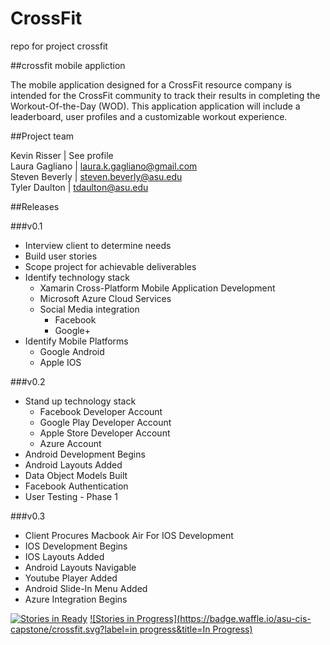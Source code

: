 # CrossFit
repo for project crossfit

##crossfit mobile appliction

The mobile application designed for a CrossFit resource company is intended for the CrossFit community to track their results in completing the Workout-Of-the-Day (WOD). This application application will include a leaderboard, user profiles and a customizable workout experience.  

##Project team

Kevin Risser |  See profile  
Laura Gagliano | laura.k.gagliano@gmail.com  
Steven Beverly | steven.beverly@asu.edu  
Tyler Daulton | tdaulton@asu.edu  

##Releases

###v0.1
* Interview client to determine needs
* Build user stories
* Scope project for achievable deliverables
* Identify technology stack
  * Xamarin Cross-Platform Mobile Application Development
  * Microsoft Azure Cloud Services
  * Social Media integration
    * Facebook
    * Google+
* Identify Mobile Platforms
  * Google Android
  * Apple IOS

###v0.2
* Stand up technology stack
  * Facebook Developer Account
  * Google Play Developer Account
  * Apple Store Developer Account
  * Azure Account
* Android Development Begins
* Android Layouts Added
* Data Object Models Built
* Facebook Authentication
* User Testing - Phase 1

###v0.3
* Client Procures Macbook Air For IOS Development
* IOS Development Begins
* IOS Layouts Added
* Android Layouts Navigable
* Youtube Player Added
* Android Slide-In Menu Added
* Azure Integration Begins



[![Stories in Ready](https://badge.waffle.io/asu-cis-capstone/crossfit.svg?label=ready&title=Ready)](http://waffle.io/asu-cis-capstone/crossfit) 
[![Stories in Progress](https://badge.waffle.io/asu-cis-capstone/crossfit.svg?label=in progress&title=In Progress)](http://waffle.io/asu-cis-capstone/crossfit) 
